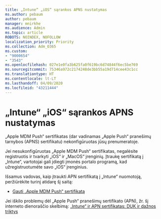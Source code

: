 ```yaml
---
title: „Intune“ „iOS“ sąrankos APNS nustatymas
ms.author: pebaum
author: pebaum
manager: mnirkhe
ms.audience: Admin
ms.topic: article
ROBOTS: NOINDEX, NOFOLLOW
localization_priority: Priority
ms.collection: Adm_O365
ms.custom:
- "9000654"
- "3543"
ms.openlocfilehash: 027e1e0fa3b625fa0f619bc6d74844f6ec5be769
ms.sourcegitcommit: 75346a972c2174248de3bb55a19d714cee43c1cc
ms.translationtype: HT
ms.contentlocale: lt-LT
ms.lasthandoff: 04/09/2020
ms.locfileid: "43211444"
---
```

# <a name="intune-ios-set-up-apns-certificate"></a>„Intune“ „iOS“ sąrankos APNS nustatymas

„Apple MDM Push“ sertifikatas (dar vadinamas „Apple Push“ pranešimų tarnybos (APNS) sertifikatu) nekonfigūruotas jūsų prenumeratoje.

Jei nesukonfigūruotas „Apple MDM Push“ sertifikatas, negalėsite registruotis ir tvarkyti „iOS“ ir „MacOS“ įrenginių. Įtraukę sertifikatą į „Intune“, vartotojai gali įdiegti įmonės portalo programą, kad užregistruotumėte savo „iOS“ įrenginius.

Išsamus vadovas, kaip įtraukti APN sertifikatą į „Intune“ nuomotoją, peržiūrėkite turinį atidarę šį saitą:

- [Gauti „Apple MDM Push“ sertifikatą](https://docs.microsoft.com/mem/intune/enrollment/apple-mdm-push-certificate-get)

Jei iškilo problemų dėl „Apple Push“ pranešimų sertifikato (APN), žr. šį interneto dienoraščio skelbimą: [„Intune“ ir APN sertifikatas: DUK ir dažnos triktys](https://techcommunity.microsoft.com/t5/Intune-Customer-Success/Intune-and-the-APNs-certificate-FAQ-and-common-issues/ba-p/280121)
